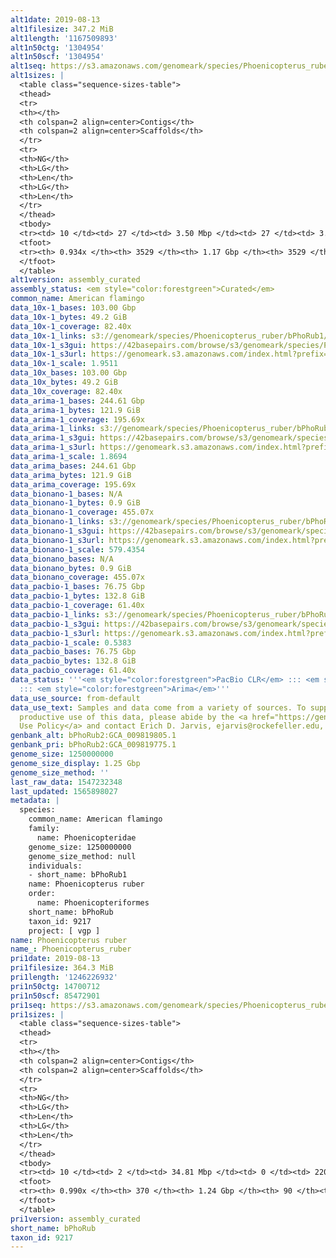 ```yaml
---
alt1date: 2019-08-13
alt1filesize: 347.2 MiB
alt1length: '1167509893'
alt1n50ctg: '1304954'
alt1n50scf: '1304954'
alt1seq: https://s3.amazonaws.com/genomeark/species/Phoenicopterus_ruber/bPhoRub1/assembly_curated/bPhoRub1.alt.cur.20190813.fasta.gz
alt1sizes: |
  <table class="sequence-sizes-table">
  <thead>
  <tr>
  <th></th>
  <th colspan=2 align=center>Contigs</th>
  <th colspan=2 align=center>Scaffolds</th>
  </tr>
  <tr>
  <th>NG</th>
  <th>LG</th>
  <th>Len</th>
  <th>LG</th>
  <th>Len</th>
  </tr>
  </thead>
  <tbody>
  <tr><td> 10 </td><td> 27 </td><td> 3.50 Mbp </td><td> 27 </td><td> 3.50 Mbp </td></tr><tr><td> 20 </td><td> 69 </td><td> 2.67 Mbp </td><td> 69 </td><td> 2.67 Mbp </td></tr><tr><td> 30 </td><td> 122 </td><td> 2.11 Mbp </td><td> 122 </td><td> 2.11 Mbp </td></tr><tr><td> 40 </td><td> 189 </td><td> 1.68 Mbp </td><td> 189 </td><td> 1.68 Mbp </td></tr><tr style="background-color:#cccccc;"><td> 50 </td><td> 274 </td><td> 1.30 Mbp </td><td> 274 </td><td> 1.30 Mbp </td></tr><tr><td> 60 </td><td> 382 </td><td> 1.02 Mbp </td><td> 382 </td><td> 1.02 Mbp </td></tr><tr><td> 70 </td><td> 534 </td><td> 0.65 Mbp </td><td> 534 </td><td> 0.65 Mbp </td></tr><tr><td> 80 </td><td> 809 </td><td> 308.95 Kbp </td><td> 809 </td><td> 308.95 Kbp </td></tr><tr><td> 90 </td><td> 2014 </td><td> 46.63 Kbp </td><td> 2014 </td><td> 46.63 Kbp </td></tr><tr><td> 100 </td><td> 0 </td><td>  </td><td> 0 </td><td>  </td></tr></tbody>
  <tfoot>
  <tr><th> 0.934x </th><th> 3529 </th><th> 1.17 Gbp </th><th> 3529 </th><th> 1.17 Gbp </th></tr>
  </tfoot>
  </table>
alt1version: assembly_curated
assembly_status: <em style="color:forestgreen">Curated</em>
common_name: American flamingo
data_10x-1_bases: 103.00 Gbp
data_10x-1_bytes: 49.2 GiB
data_10x-1_coverage: 82.40x
data_10x-1_links: s3://genomeark/species/Phoenicopterus_ruber/bPhoRub1/genomic_data/10x/<br>
data_10x-1_s3gui: https://42basepairs.com/browse/s3/genomeark/species/Phoenicopterus_ruber/bPhoRub1/genomic_data/10x/
data_10x-1_s3url: https://genomeark.s3.amazonaws.com/index.html?prefix=species/Phoenicopterus_ruber/bPhoRub1/genomic_data/10x/
data_10x-1_scale: 1.9511
data_10x_bases: 103.00 Gbp
data_10x_bytes: 49.2 GiB
data_10x_coverage: 82.40x
data_arima-1_bases: 244.61 Gbp
data_arima-1_bytes: 121.9 GiB
data_arima-1_coverage: 195.69x
data_arima-1_links: s3://genomeark/species/Phoenicopterus_ruber/bPhoRub1/genomic_data/arima/<br>
data_arima-1_s3gui: https://42basepairs.com/browse/s3/genomeark/species/Phoenicopterus_ruber/bPhoRub1/genomic_data/arima/
data_arima-1_s3url: https://genomeark.s3.amazonaws.com/index.html?prefix=species/Phoenicopterus_ruber/bPhoRub1/genomic_data/arima/
data_arima-1_scale: 1.8694
data_arima_bases: 244.61 Gbp
data_arima_bytes: 121.9 GiB
data_arima_coverage: 195.69x
data_bionano-1_bases: N/A
data_bionano-1_bytes: 0.9 GiB
data_bionano-1_coverage: 455.07x
data_bionano-1_links: s3://genomeark/species/Phoenicopterus_ruber/bPhoRub1/genomic_data/bionano/<br>
data_bionano-1_s3gui: https://42basepairs.com/browse/s3/genomeark/species/Phoenicopterus_ruber/bPhoRub1/genomic_data/bionano/
data_bionano-1_s3url: https://genomeark.s3.amazonaws.com/index.html?prefix=species/Phoenicopterus_ruber/bPhoRub1/genomic_data/bionano/
data_bionano-1_scale: 579.4354
data_bionano_bases: N/A
data_bionano_bytes: 0.9 GiB
data_bionano_coverage: 455.07x
data_pacbio-1_bases: 76.75 Gbp
data_pacbio-1_bytes: 132.8 GiB
data_pacbio-1_coverage: 61.40x
data_pacbio-1_links: s3://genomeark/species/Phoenicopterus_ruber/bPhoRub1/genomic_data/pacbio/<br>
data_pacbio-1_s3gui: https://42basepairs.com/browse/s3/genomeark/species/Phoenicopterus_ruber/bPhoRub1/genomic_data/pacbio/
data_pacbio-1_s3url: https://genomeark.s3.amazonaws.com/index.html?prefix=species/Phoenicopterus_ruber/bPhoRub1/genomic_data/pacbio/
data_pacbio-1_scale: 0.5383
data_pacbio_bases: 76.75 Gbp
data_pacbio_bytes: 132.8 GiB
data_pacbio_coverage: 61.40x
data_status: '''<em style="color:forestgreen">PacBio CLR</em> ::: <em style="color:forestgreen">10x</em>
  ::: <em style="color:forestgreen">Arima</em>'''
data_use_source: from-default
data_use_text: Samples and data come from a variety of sources. To support fair and
  productive use of this data, please abide by the <a href="https://genome10k.soe.ucsc.edu/data-use-policies/">Data
  Use Policy</a> and contact Erich D. Jarvis, ejarvis@rockefeller.edu, with any questions.
genbank_alt: bPhoRub2:GCA_009819805.1
genbank_pri: bPhoRub2:GCA_009819775.1
genome_size: 1250000000
genome_size_display: 1.25 Gbp
genome_size_method: ''
last_raw_data: 1547232348
last_updated: 1565898027
metadata: |
  species:
    common_name: American flamingo
    family:
      name: Phoenicopteridae
    genome_size: 1250000000
    genome_size_method: null
    individuals:
    - short_name: bPhoRub1
    name: Phoenicopterus ruber
    order:
      name: Phoenicopteriformes
    short_name: bPhoRub
    taxon_id: 9217
    project: [ vgp ]
name: Phoenicopterus ruber
name_: Phoenicopterus_ruber
pri1date: 2019-08-13
pri1filesize: 364.3 MiB
pri1length: '1246226932'
pri1n50ctg: 14700712
pri1n50scf: 85472901
pri1seq: https://s3.amazonaws.com/genomeark/species/Phoenicopterus_ruber/bPhoRub1/assembly_curated/bPhoRub1.pri.cur.20190813.fasta.gz
pri1sizes: |
  <table class="sequence-sizes-table">
  <thead>
  <tr>
  <th></th>
  <th colspan=2 align=center>Contigs</th>
  <th colspan=2 align=center>Scaffolds</th>
  </tr>
  <tr>
  <th>NG</th>
  <th>LG</th>
  <th>Len</th>
  <th>LG</th>
  <th>Len</th>
  </tr>
  </thead>
  <tbody>
  <tr><td> 10 </td><td> 2 </td><td> 34.81 Mbp </td><td> 0 </td><td> 220.92 Mbp </td></tr><tr><td> 20 </td><td> 6 </td><td> 28.88 Mbp </td><td> 1 </td><td> 171.13 Mbp </td></tr><tr><td> 30 </td><td> 11 </td><td> 20.53 Mbp </td><td> 1 </td><td> 171.13 Mbp </td></tr><tr><td> 40 </td><td> 18 </td><td> 17.49 Mbp </td><td> 2 </td><td> 128.78 Mbp </td></tr><tr style="background-color:#cccccc;"><td> 50 </td><td> 25 </td><td style="background-color:#88ff88;"> 14.70 Mbp </td><td> 4 </td><td style="background-color:#88ff88;"> 85.47 Mbp </td></tr><tr><td> 60 </td><td> 35 </td><td> 11.73 Mbp </td><td> 5 </td><td> 72.97 Mbp </td></tr><tr><td> 70 </td><td> 48 </td><td> 8.36 Mbp </td><td> 8 </td><td> 36.88 Mbp </td></tr><tr><td> 80 </td><td> 65 </td><td> 5.45 Mbp </td><td> 12 </td><td> 25.17 Mbp </td></tr><tr><td> 90 </td><td> 100 </td><td> 2.07 Mbp </td><td> 18 </td><td> 17.03 Mbp </td></tr><tr><td> 100 </td><td> 0 </td><td>  </td><td> 0 </td><td>  </td></tr></tbody>
  <tfoot>
  <tr><th> 0.990x </th><th> 370 </th><th> 1.24 Gbp </th><th> 90 </th><th> 1.25 Gbp </th></tr>
  </tfoot>
  </table>
pri1version: assembly_curated
short_name: bPhoRub
taxon_id: 9217
---
```

